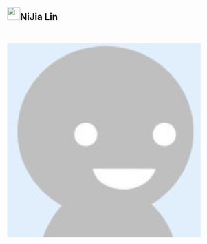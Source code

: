 <h2><a id="user-content-nijia-lin" class="anchor" aria-hidden="true" tabindex="-1" href="#nijia-lin"><span aria-hidden="true" class="octicon octicon-link"></span></a>
<a target="_blank" rel="noopener noreferrer nofollow" href="https://camo.githubusercontent.com/51a64d26cfc4c5b596c1d00b8f888245156f0d8056ac0cf4cabbe6918ae8d46d/68747470733a2f2f7370726f66696c652e6c696e652d7363646e2e6e65742f30684b76546f78586c7a46466c35466765422d3270714a676c47467a4e615a30314c584852616278684654446c4e493174614269565a61423543536a74484a31594a41434a534e307846486a703142574d5f5a30446f6258346d536d35414946454d584868627551"><img src="https://camo.githubusercontent.com/51a64d26cfc4c5b596c1d00b8f888245156f0d8056ac0cf4cabbe6918ae8d46d/68747470733a2f2f7370726f66696c652e6c696e652d7363646e2e6e65742f30684b76546f78586c7a46466c35466765422d3270714a676c47467a4e615a30314c584852616278684654446c4e493174614269565a61423543536a74484a31594a41434a534e307846486a703142574d5f5a30446f6258346d536d35414946454d584868627551" width="30" height="30" data-canonical-src="https://sprofile.line-scdn.net/0hKvToxXlzFFl5FgeB-2pqJglGFzNaZ01LXHRabxhFTDlNI1taBiVZaB5CSjtHJ1YJACJSN0xFHjp1BWM_Z0DobX4mSm5AIFEMXHhbuQ" style="max-width: 100%;"></a>NiJia Lin</h2><br><p><a target="_blank" rel="noopener noreferrer" href="https://github.com/louis70109/ideas-tree/blob/master/images/494737304821170505.png"><img src="https://github.com/louis70109/ideas-tree/raw/master/images/494737304821170505.png" width="450" height="450" style="max-width: 100%;"></a></p>
